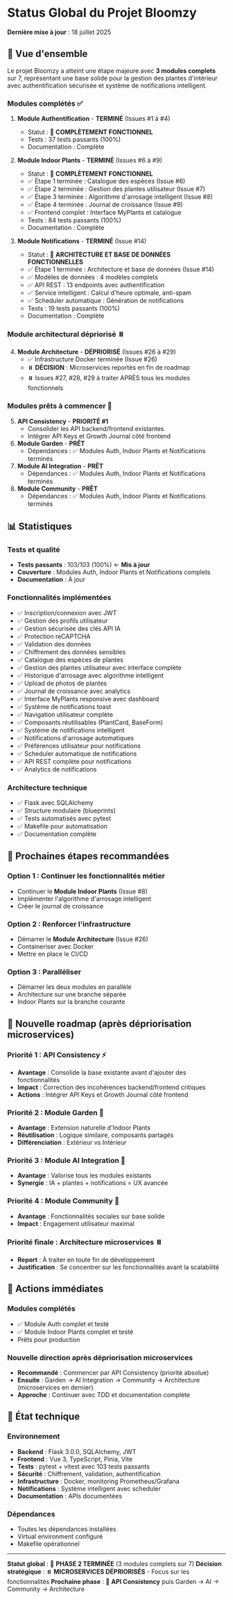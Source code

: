 # Status Global du Projet Bloomzy

**Dernière mise à jour** : 18 juillet 2025

## 🎯 Vue d'ensemble

Le projet Bloomzy a atteint une étape majeure avec **3 modules complets** sur 7, représentant une base solide pour la gestion des plantes d'intérieur avec authentification sécurisée et système de notifications intelligent.

### Modules complétés ✅
1. **Module Authentification** - **TERMINÉ** (Issues #1 à #4)
   - Statut : 🎉 **COMPLÈTEMENT FONCTIONNEL**
   - Tests : 37 tests passants (100%)
   - Documentation : Complète

2. **Module Indoor Plants** - **TERMINÉ** (Issues #6 à #9)
   - Statut : 🎉 **COMPLÈTEMENT FONCTIONNEL**
   - ✅ Étape 1 terminée : Catalogue des espèces (Issue #6)
   - ✅ Étape 2 terminée : Gestion des plantes utilisateur (Issue #7)
   - ✅ Étape 3 terminée : Algorithme d'arrosage intelligent (Issue #8)
   - ✅ Étape 4 terminée : Journal de croissance (Issue #9)
   - ✅ Frontend complet : Interface MyPlants et catalogue
   - Tests : 84 tests passants (100%)
   - Documentation : Complète

3. **Module Notifications** - **TERMINÉ** (Issue #14)
   - Statut : 🎉 **ARCHITECTURE ET BASE DE DONNÉES FONCTIONNELLES**
   - ✅ Étape 1 terminée : Architecture et base de données (Issue #14)
   - ✅ Modèles de données : 4 modèles complets
   - ✅ API REST : 13 endpoints avec authentification
   - ✅ Service intelligent : Calcul d'heure optimale, anti-spam
   - ✅ Scheduler automatique : Génération de notifications
   - Tests : 19 tests passants (100%)
   - Documentation : Complète

### Module architectural dépriorisé ⏸️
4. **Module Architecture** - **DÉPRIORISÉ** (Issues #26 à #29)
   - ✅ Infrastructure Docker terminée (Issue #26)
   - ⏸️ **DÉCISION** : Microservices reportés en fin de roadmap
   - ⏸️ Issues #27, #28, #29 à traiter APRÈS tous les modules fonctionnels

### Modules prêts à commencer 🚀
5. **API Consistency** - **PRIORITÉ #1**
   - Consolider les API backend/frontend existantes
   - Intégrer API Keys et Growth Journal côté frontend
6. **Module Garden** - **PRÊT**
   - Dépendances : ✅ Modules Auth, Indoor Plants et Notifications terminés
7. **Module AI Integration** - **PRÊT** 
   - Dépendances : ✅ Modules Auth, Indoor Plants et Notifications terminés
8. **Module Community** - **PRÊT**
   - Dépendances : ✅ Modules Auth, Indoor Plants et Notifications terminés

## 📊 Statistiques

### Tests et qualité
- **Tests passants** : 103/103 (100%) ← **Mis à jour**
- **Couverture** : Modules Auth, Indoor Plants et Notifications complets
- **Documentation** : À jour

### Fonctionnalités implémentées
- ✅ Inscription/connexion avec JWT
- ✅ Gestion des profils utilisateur
- ✅ Gestion sécurisée des clés API IA
- ✅ Protection reCAPTCHA
- ✅ Validation des données
- ✅ Chiffrement des données sensibles
- ✅ Catalogue des espèces de plantes
- ✅ Gestion des plantes utilisateur avec interface complète
- ✅ Historique d'arrosage avec algorithme intelligent
- ✅ Upload de photos de plantes
- ✅ Journal de croissance avec analytics
- ✅ Interface MyPlants responsive avec dashboard
- ✅ Système de notifications toast
- ✅ Navigation utilisateur complète
- ✅ Composants réutilisables (PlantCard, BaseForm)
- ✅ Système de notifications intelligent
- ✅ Notifications d'arrosage automatiques
- ✅ Préférences utilisateur pour notifications
- ✅ Scheduler automatique de notifications
- ✅ API REST complète pour notifications
- ✅ Analytics de notifications

### Architecture technique
- ✅ Flask avec SQLAlchemy
- ✅ Structure modulaire (blueprints)
- ✅ Tests automatisés avec pytest
- ✅ Makefile pour automatisation
- ✅ Documentation complète

## 🚀 Prochaines étapes recommandées

### Option 1 : Continuer les fonctionnalités métier
- Continuer le **Module Indoor Plants** (Issue #8)
- Implémenter l'algorithme d'arrosage intelligent
- Créer le journal de croissance

### Option 2 : Renforcer l'infrastructure
- Démarrer le **Module Architecture** (Issue #26)
- Containeriser avec Docker
- Mettre en place le CI/CD

### Option 3 : Paralléliser
- Démarrer les deux modules en parallèle
- Architecture sur une branche séparée
- Indoor Plants sur la branche courante

## 🎯 Nouvelle roadmap (après dépriorisation microservices)

### Priorité 1 : API Consistency ⚡
- **Avantage** : Consolide la base existante avant d'ajouter des fonctionnalités
- **Impact** : Correction des incohérences backend/frontend critiques
- **Actions** : Intégrer API Keys et Growth Journal côté frontend

### Priorité 2 : Module Garden 🌱
- **Avantage** : Extension naturelle d'Indoor Plants
- **Réutilisation** : Logique similaire, composants partagés
- **Différenciation** : Extérieur vs Intérieur

### Priorité 3 : Module AI Integration 🤖
- **Avantage** : Valorise tous les modules existants
- **Synergie** : IA + plantes + notifications = UX avancée

### Priorité 4 : Module Community 👥
- **Avantage** : Fonctionnalités sociales sur base solide
- **Impact** : Engagement utilisateur maximal

### Priorité finale : Architecture microservices ⏸️
- **Report** : À traiter en toute fin de développement
- **Justification** : Se concentrer sur les fonctionnalités avant la scalabilité

## 📝 Actions immédiates

### Modules complétés
- ✅ Module Auth complet et testé
- ✅ Module Indoor Plants complet et testé
- Prêts pour production

### Nouvelle direction après dépriorisation microservices
- **Recommandé** : Commencer par API Consistency (priorité absolue)
- **Ensuite** : Garden → AI Integration → Community → Architecture (microservices en dernier)
- **Approche** : Continuer avec TDD et documentation complète

## 🔧 État technique

### Environnement
- **Backend** : Flask 3.0.0, SQLAlchemy, JWT
- **Frontend** : Vue 3, TypeScript, Pinia, Vite
- **Tests** : pytest + vitest avec 103 tests passants
- **Sécurité** : Chiffrement, validation, authentification
- **Infrastructure** : Docker, monitoring Prometheus/Grafana
- **Notifications** : Système intelligent avec scheduler
- **Documentation** : APIs documentées

### Dépendances
- Toutes les dépendances installées
- Virtual environment configuré
- Makefile opérationnel

---

**Statut global** : 🎉 **PHASE 2 TERMINÉE** (3 modules complets sur 7)
**Décision stratégique** : ⏸️ **MICROSERVICES DÉPRIORISÉS** - Focus sur les fonctionnalités
**Prochaine phase** : 🎯 **API Consistency** puis Garden → AI → Community → Architecture